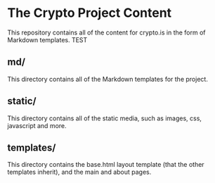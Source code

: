 # The Crypto Project Content

This repository contains all of the content for crypto.is in the form of Markdown templates. TEST


## md/

This directory contains all of the Markdown templates for the project.

## static/

This directory contains all of the static media, such as images, css, javascript and more.

## templates/

This directory contains the base.html layout template (that the other templates inherit), and the main and about pages.
